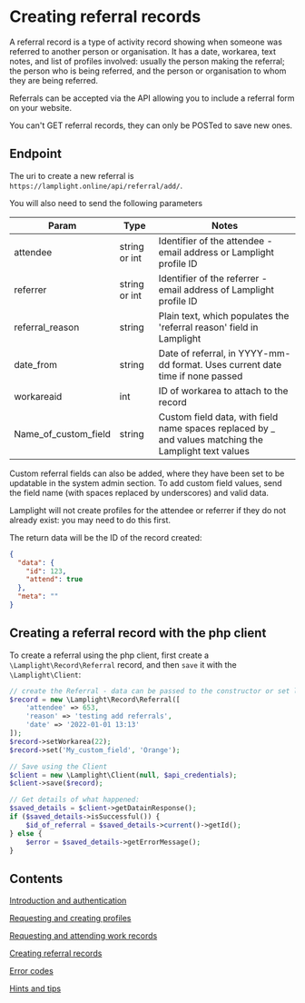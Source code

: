 # Creating referral records

A referral record is a type of activity record showing when someone was referred to another person or organisation. It
has a date, workarea, text notes, and list of profiles involved: usually the person making the referral; the person who
is being referred, and the person or organisation to whom they are being referred.

Referrals can be accepted via the API allowing you to include a referral form on your website.

You can't GET referral records, they can only be POSTed to save new ones.

## Endpoint

The uri to create a new referral is `https://lamplight.online/api/referral/add/`.

You will also need to send the following parameters

| Param    | Type          | Notes                                                                                                 |
|----------|---------------|-------------------------------------------------------------------------------------------------------|
| attendee | string or int | Identifier of the attendee - email address or Lamplight profile ID                                    |
| referrer | string or int | Identifier of the referrer - email address of Lamplight profile ID |
| referral_reason | string | Plain text, which populates the 'referral reason' field in Lamplight                                  |
| date_from | string | Date of referral, in YYYY-mm-dd format. Uses current date time if none passed                         |
| workareaid | int | ID of workarea to attach to the record                                                                |
| Name_of_custom_field | string | Custom field data, with field name spaces replaced by _ and values matching the Lamplight text values |

Custom referral fields can also be added, where they have been set to be updatable in the system admin section. To add
custom field values, send the field name (with spaces replaced by underscores) and valid data.

Lamplight will not create profiles for the attendee or referrer if they do not already exist: you may need to do this 
first.

The return data will be the ID of the record created:

```json
{
  "data": {
    "id": 123,
    "attend": true
  },
  "meta": ""
}
```

## Creating a referral record with the php client

To create a referral using the php client, first create a `\Lamplight\Record\Referral` record, and then 
`save` it with the `\Lamplight\Client`:

```php
// create the Referral - data can be passed to the constructor or set later
$record = new \Lamplight\Record\Referral([
    'attendee' => 653, 
    'reason' => 'testing add referrals', 
    'date' => '2022-01-01 13:13'
]);
$record->setWorkarea(22);
$record->set('My_custom_field', 'Orange');

// Save using the Client
$client = new \Lamplight\Client(null, $api_credentials);
$client->save($record);

// Get details of what happened:
$saved_details = $client->getDatainResponse();
if ($saved_details->isSuccessful()) {
    $id_of_referral = $saved_details->current()->getId();
} else {
    $error = $saved_details->getErrorMessage();
}

```




## Contents

[Introduction and authentication](api.html)

[Requesting and creating profiles](profiles.html)

[Requesting and attending work records](work.html)

[Creating referral records](referral.html)

[Error codes](errors.html)

[Hints and tips](hints.htmls)